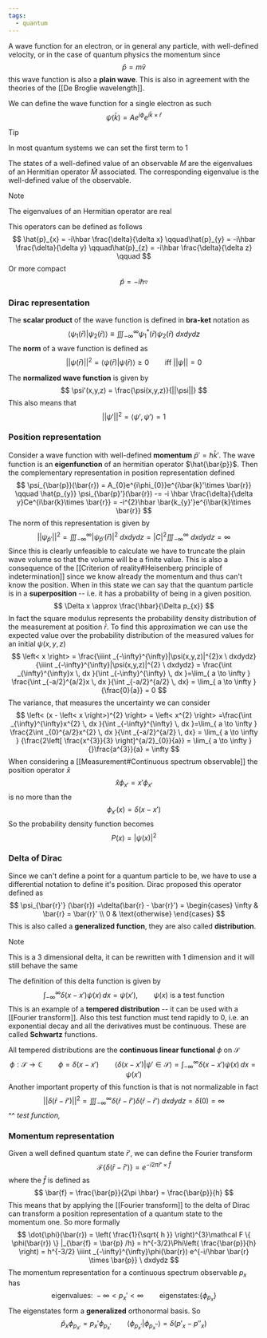```yaml
---
tags:
  - quantum
---
```

A wave function for an electron, or in general any particle, with well-defined velocity, or in the case of quantum physics the momentum since
$$
\bar{p} = m\bar{v}
$$
this wave function is also a **plain wave**. This is also in agreement with the theories of the [[De Broglie wavelength]]. 

We can define the wave function for a single electron as such
$$
\psi(\bar{k}) = Ae^{i\phi}e^{i\bar{k} \times \bar{r}}
$$
>[!tip]
>In most quantum systems we can set the first term to $1$

The states of a well-defined value of an observable $M$ are the eigenvalues of an Hermitian operator $\hat{M}$ associated. The corresponding eigenvalue is the well-defined value of the observable.

>[!note]
>The eigenvalues of an Hermitian operator are real

This operators can be defined as follows
$$
\hat{p}_{x} = -i\hbar \frac{\delta}{\delta x} \qquad\hat{p}_{y} = -i\hbar \frac{\delta}{\delta y} \qquad\hat{p}_{z} = -i\hbar \frac{\delta}{\delta z} \qquad
$$
Or more compact
$$
\hat{p} = -i\hbar \triangledown 
$$
### Dirac representation

The **scalar product** of the wave function is defined in **bra-ket** notation as 
$$
\left< \psi_{1}(\bar{r}) | \psi_{2}(\bar{r}) \right>  \equiv \iiint _{-\infty}^{\infty}\psi_{1}^{*}(\bar{r})\psi_{2}(\bar{r}) \ dxdydz
$$
The **norm** of a wave function is defined as 
$$
||\psi(\bar{r})||^{2} = \left< \psi(\bar{r}) | \psi(\bar{r})\right>  \geq 0 \qquad \text{iff } ||\psi|| =0
$$

The **normalized wave function** is given by
$$
\psi'(x,y,z) = \frac{\psi(x,y,z)}{||\psi||}
$$
This also means that 
$$
|| \psi'||^{2} = \left< \psi',\psi' \right> = 1 
$$
### Position representation

Consider a wave function with well-defined **momentum** $\bar{p}'=\hbar \bar{k}'$. The wave function is an **eigenfunction** of an hermitian operator $\hat{\bar{p}}$. Then the complementary representation in position representation defined 
$$
\psi_{\bar{p}}(\bar{r}) = A_{0}e^{i\phi_{0}}e^{i\bar{k}'\times \bar{r}} \qquad \hat{p_{y}} \psi_{\bar{p}'}(\bar{r}) -= -i \hbar \frac{\delta}{\delta y}Ce^{i\bar{k}\times \bar{r}} = -i^{2}\hbar \bar{k_{y}'}e^{i\bar{k}\times \bar{r}}
$$
The norm of this representation is given by
$$
||\psi_{\bar{p}'}||^{2} = \iiint _{-\infty}^{\infty}|\psi_{\bar{p}'}(\bar{r})|^{2} \ dxdydz = |C|^{2}\iiint_{-\infty}^{\infty}  \ dxdydz = \infty
$$
Since this is clearly unfeasible to calculate we have to truncate the plain wave volume so that the volume will be a finite value. This is also a consequence of the [[Criterion of reality#Heisenberg principle of indetermination]] since we know already the momentum and thus can't know the position. When in this state we can say that the quantum particle is in a **superposition** -- i.e. it has a probability of being in a given position.
$$
\Delta x \approx \frac{\hbar}{\Delta p_{x}}
$$
In fact the square modulus represents the probability density distribution of the measurement at position $\bar{r}$. To find this approximation we can use the expected value over the probability distribution of the measured values for an initial $\psi(x,y,z)$
$$
\left< x \right> = \frac{\iiint _{-\infty}^{\infty}|\psi(x,y,z)|^{2}x \ dxdydz}{\iiint _{-\infty}^{\infty}|\psi(x,y,z)|^{2} \ dxdydz} = \frac{\int _{\infty}^{\infty}x \, dx }{\int _{-\infty}^{\infty} \, dx }=\lim_{ a \to \infty } \frac{\int _{-a/2}^{a/2}x \, dx }{\int _{-a/2}^{a/2} \, dx} = \lim_{ a \to \infty } {\frac{0}{a}} = 0
$$
The variance, that measures the uncertainty we can consider
$$
\left< (x - \left< x \right>)^{2}  \right> = \left< x^{2}  \right>  =\frac{\int _{\infty}^{\infty}x^{2} \, dx }{\int _{-\infty}^{\infty} \, dx }=\lim_{ a \to \infty } \frac{2\int _{0}^{a/2}x^{2} \, dx }{\int _{-a/2}^{a/2} \, dx} = \lim_{ a \to \infty } {\frac{2\left[ \frac{x^{3}}{3} \right]^{a/2}_{0}}{a}} = \lim_{ a \to \infty } {}\frac{a^{3}}{a} = \infty
$$
When considering a [[Measurement#Continuous spectrum observable]] the position operator $\hat{x}$
$$
\hat{x}\phi_{x'} = x'\phi_{x'}
$$
is no more than the 
$$
\phi_{x'}(x) = \delta(x - x')
$$
So the probability density function becomes
$$
P(x) = | \psi (x)| ^{2}
$$

### Delta of Dirac

Since we can't define a point for a quantum particle to be, we have to use a differential notation to define it's position. Dirac proposed this operator defined as
$$
\psi_{\bar{r}'} (\bar{r}) =\delta(\bar{r} - \bar{r}') = \begin{cases}
\infty  & \bar{r} = \bar{r}' \\
0  & \text{otherwise}
\end{cases}
$$
This is also called a **generalized function**, they are also called **distribution**.

>[!note]
>This is a 3 dimensional delta, it can be rewritten with 1 dimension and it will still behave the same

The definition of this delta function is given by
$$
\int _{-\infty}^{\infty}\delta(x-x') \psi(x)\, dx = \psi(x'), \qquad \psi(x) \text{ is a test function}
$$
This is an example of a **tempered distribution** -- it can be used with a [[Fourier transform]]. Also this test function must tend rapidly to $0$, i.e. an exponential decay and all the derivatives must be continuous. These are called **Schwartz** functions. 

All tempered distributions are the **continuous linear functional** $\phi$ on $\mathcal S$
$$
\phi:\mathcal S \to \mathbb  C \qquad \phi = \delta(x-x') \qquad \left< \delta(x-x')| \psi '\in \mathcal S\right> =  \int _{-\infty}^{\infty}\delta(x-x') \psi(x)\, dx = \psi(x') 
$$
Another important property of this function is that is not normalizable in fact
$$
||\delta(\bar{r}-\bar{r}')||^{2 } = \iiint _{-\infty}^{\infty}\delta(\bar{r}-\bar{r}') \delta(\bar{r}-\bar{r}') \ dxdydz = \delta(0) = \infty
$$
																	^^ *test function,*
### Momentum representation

Given a well defined quantum state $\bar{r}'$, we can define the Fourier transform 
$$
\mathcal F \{ \delta(\bar{r} - \bar{r}') \} =  e^{-i 2\pi \bar{r}' \times \bar{f}}
$$
where the $\bar{f}$ is defined as
$$
\bar{f} = \frac{\bar{p}}{2\pi \hbar} = \frac{\bar{p}}{h}
$$
This means that by applying the [[Fourier transform]] to the delta of Dirac can transform a position representation of a quantum state to the momentum one. So more formally
$$
\dot{\phi}(\bar{r}) = \left( \frac{1}{\sqrt{ h }} \right)^{3}\mathcal  F \{ \phi(\bar{r}) \} |_{\bar{f} = \bar{p} /h}  = h^{-3/2}\Phi\left( \frac{\bar{p}}{h} \right) = h^{-3/2} \iiint _{-\infty}^{\infty}\phi(\bar{r}) e^{-i/\hbar \bar{r} \times \bar{p}} \ dxdydz
$$
The momentum representation for a continuous spectrum observable $p_{x}$ has
$$
\text{eigenvalues: } -\infty < p_{x}' < \infty \qquad \text{eigenstates:} \{ \phi_{p_{x}} \} 
$$
The eigenstates form a **generalized** orthonormal basis. So
$$
\hat{p}_{x} \phi_{p_{x'}} = p_{x}'\phi_{p_{x}'} \qquad \left< \phi_{p_{x}'} | \phi_{p_{x}''} \right> = \delta(p'_{x} - p''_{x}) 
$$

